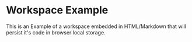 # Workspace Example

This is an Example of a workspace embedded in HTML/Markdown that will persist it's code in browser local storage. 

<script>
import focalStorage from 'src/external/focalStorage.js';

class Pane {

  onDoIt() {
    this.saveText()
    this.workspace.tryBoundEval(this.workspace.value)
  }

  onReset() {
    this.workspace.value = this.defaultText()
    this.saveText()
  }


  defaultText() {
    return `this.log('hi')`
  }

  textStorageId() {
    return `markdown_workspace_example_code`
  }

  async loadText() {
    var loaded = await focalStorage.getItem(this.textStorageId())
    if (loaded) return loaded
    return this.defaultText() 
  }
  
  async saveText() {
    focalStorage.setItem(this.textStorageId(), this.workspace.value)
  }

  log(s) {
    this.logarea.value += s + "\n"
  }
  
  async create() {
    // #TODO #META style and pre tags are problematic in Markdown scripts
    var style = document.createElement("style") 
    style.textContent = `
      lively-code-mirror {
        border: 1px solid gray
      `
    var buttons = <div>
        <button click={() => {this.onDoIt()} }>DoIt</button>
        <button click={() => {this.onReset()} }>reset</button>    
      </div>
    this.workspace = await (<lively-code-mirror></lively-code-mirror>)
    this.workspace.value = await this.loadText()

    this.workspace.doitContext = this


    this.logarea = await (<lively-code-mirror mode="text/plain"></lively-code-mirror>)

    return <div style="padding: 10px; width:800px;">
      {style}
      <h4>Workspace</h4>
      {buttons}
      {this.workspace}
      <h4>Log</h4>
      {this.logarea}
    </div>
  }
}
new Pane().create()
</script>
